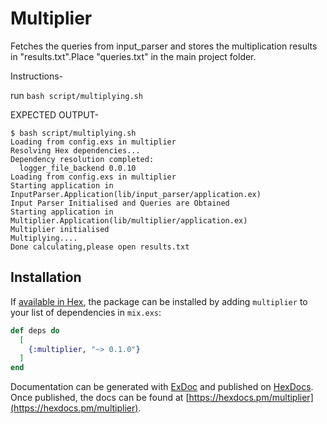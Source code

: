 # Multiplier

Fetches the queries from input_parser and stores the multiplication results in "results.txt".Place "queries.txt" in the main project folder.

Instructions-


run `bash script/multiplying.sh`

EXPECTED OUTPUT-

```
$ bash script/multiplying.sh 
Loading from config.exs in multiplier
Resolving Hex dependencies...
Dependency resolution completed:
  logger_file_backend 0.0.10
Loading from config.exs in multiplier
Starting application in InputParser.Application(lib/input_parser/application.ex)
Input Parser Initialised and Queries are Obtained
Starting application in Multiplier.Application(lib/multiplier/application.ex)
Multiplier initialised
Multiplying....
Done calculating,please open results.txt
```


## Installation

If [available in Hex](https://hex.pm/docs/publish), the package can be installed
by adding `multiplier` to your list of dependencies in `mix.exs`:

```elixir
def deps do
  [
    {:multiplier, "~> 0.1.0"}
  ]
end
```

Documentation can be generated with [ExDoc](https://github.com/elixir-lang/ex_doc)
and published on [HexDocs](https://hexdocs.pm). Once published, the docs can
be found at [https://hexdocs.pm/multiplier](https://hexdocs.pm/multiplier).

